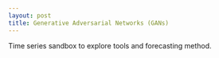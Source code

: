 ```yaml
---
layout: post
title: Generative Adversarial Networks (GANs)
---
```


Time series sandbox to explore tools and forecasting method.